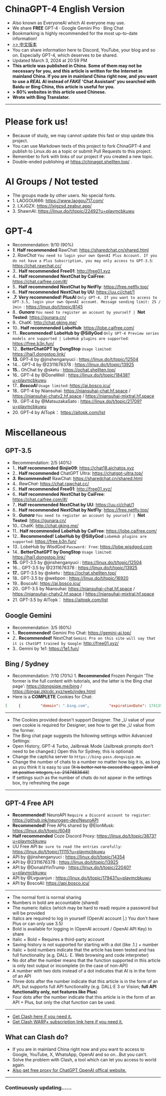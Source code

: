 # ChinaGPT-4 English Version
- Also known as EveryoneAI which AI everyone may use.
- We share **FREE** GPT-4 · Google Gemini Pro · Bing Chat
- Bookmarking is highly recommended for the most up-to-date information!
- [>> 中文版本](https://github.ink/PlayMcBKuwu/chinagpt-4/blob/main/README.md?plain=1)
- You can share information here to Discord, YouTube, your blog and so on. Especially GPT-4, which deserves to be shared.
- Updated March 3, 2024 at 20:59 PM
- **This article was published in China. Some of them may not be necessary for you, and this article is written for the Internet in mainland China. If you are in mainland China right now, and you want to use a *REAL* AI instead of *FAKE* 'Chat Assistant' you searched with Baidu or Bing China, this article is useful for you.**
- **> 80% websites in this article used Chinese.**
- **Wrote with Bing Translator.**
***
# Please fork us!
- Because of study, we may cannot update this fast or stop update this project.
- You can use Markdown texts of this project to fork ChinaGPT-4 and publish to Linux.do as a topic or submit Pull Requests to this project.
- Remember to fork with links of our project if you created a new topic.
- Double-ended publishing at https://chinagpt.shellten.top/ .
# AI Groups / Not tested
- The groups made by other users. No special fonts.
- 1\. LAOGOU666: https://www.laogou717.com/
- 2\. LXJGZX: https://lxjgzsd.zeabur.app/
- 3\. ShawnAI: https://linux.do/t/topic/22492?u=playmcbkuwu
# GPT-4
- Recommendation: 9/10 (90%)
- ***1\.*** **Half recommended** RawChat: https://sharedchat.cn/shared.html
- 2\. *RawChat* `You need to login your own OpenAI Plus Account. If you do not have a Plus Subscription, you may only access to GPT-3.5`: https://chat.rawchat.cc/
- *3\.\.* **Half recommended** **Free01**: http://free01.xyz
- 4\.\. **Half recommended** **NextChat by CaiFree**: https://chat.caifree.com/#/
- 5\.\. **Half recommended** **NextChat by NetFly**: https://free.netfly.top/
- 6\.\. **Half recommended** **NextChat by UU**: https://uu.ci/chat/1
- ***.7\.*** **Very recommended!** **PlusAI** `Only GPT-4. If you want to access to GPT-3.5, login your own OpenAI accoumt. Message sending limit: 25 / 2min `: https://linux.do/t/topic/8145
- 8\.\. ***Gunara*** `You need to register an account by yourself | `**Not Tested**: https://gunara.cn/
- 9\.\. ChatK: http://chat.gking.me/
- 10\.\. **Half recommended** **LobeHub**: https://lobe.caifree.com/
- 11\.\. **Recommended!** **LobeHub by @SillyGod** `Only GPT-4 Preview series models are supported | LobeHub plugins are supported`: https://free.b3n.fun/
- 12\.\. **BetterChatGPT by DongStop** `Usage limited`: https://hai1.dongstop.link/
- **13\.** GPT-4 by @jinshenganyuci : https://linux.do/t/topic/12504
- 14\... GPT-4 by @2311676378 : https://linux.do/t/topic/13925
- **15\.\.** OhChat by @sketu : https://ochat.shellten.top/
- 16\.\. GPT-4 by @DoneWell : https://linux.do/t/topic/18438?u=playmcbkuwu
- 17\.\. ***BoscoAI*** `Usage limited`: https://ai.bosco.icu/
- 18\.\. GPT-4 by Niansuhai: https://niansuhai-chat.hf.space / https://niansuhai-chatv2.hf.space / https://niansuhai-mixtral.hf.space
- 19\.\. GPT-4 by @MatsuzakaSato : https://linux.do/t/topic/21709?u=playmcbkuwu
- 20\. GPT-4 by AITopk： https://aitopk.com/list
# Miscellaneous
## GPT-3.5
- Recommendation: 2/5 (40%)
- 1\.\. **Half recommended** **Binjie09**: https://chat18.aichatos.xyz
- 2\.\. **Half recommended** ChatGPT Ultra: https://chatgpt-ultra.top/
- ***3\.*** **Recommended!** RawChat: https://sharedchat.cn/shared.html
- 4\.\. *RawChat*: https://chat.rawchat.cc/
- *5\.\.* **Half recommended** **Free01**: http://free01.xyz/
- 6\.\. **Half recommended** **NextChat by CaiFree**: https://chat.caifree.com/#/
- 7\.\. **Half recommended** **NextChat by UU**: https://uu.ci/chat/1
- 8\.\. **Half recommended** **NextChat by NetFly**: https://free.netfly.top/
- 9\.\. ***Gunara*** `You need to register an account by yourself | `**Not Tested**: https://gunara.cn/
- 10\.\. ChatK: http://chat.gking.me/
- 11\.\. **Half recommended** **LobeHub by CaiFree**: https://lobe.caifree.com/
- 12\.\. **Recommended!** **LobeHub by @SillyGod** `LobeHub plugins are supported`: https://free.b3n.fun/
- *13\.\.* LobeHub by WisdGod `Password: Free`: https://lobe.wisdgod.com
- 14\.\. **BetterChatGPT by DongStop** `Usage limited`: https://hai1.dongstop.link/
- **15\.** GPT-3.5 by @jinshenganyuci : https://linux.do/t/topic/12504
- 16\... GPT-3.5 by @2311676378 : https://linux.do/t/topic/13925
- **17\.\.** GPT-3.5 by @sketu : https://ochat.shellten.top/
- 18\.\. GPT-3.5 by @webpon : https://linux.do/t/topic/16920
- 19\.\. BoscoAI: https://ai.bosco.icu/
- 20\.\. GPT-3.5 by Niansuhai: https://niansuhai-chat.hf.space / https://niansuhai-chatv2.hf.space / https://niansuhai-mixtral.hf.space
- 21\. GPT-3.5 by AITopk： https://aitopk.com/list
## Google Gemini
- Recommendation: 3/5 (60%)
- 1\.\. **Recommended!** Gemini Pro Chat: https://gemini-ai.top/
- *2\.\.* **Recommended!** NextChat `Gemini Pro on this site will say that it is ChatGPT trained by Google`: http://free01.xyz/
- 3\.\. Gemini by 1e1: https://1e1.fun/
## Bing / Sydney
- Recommendation: 7/10 (70%)
1\. **Recommended** Frozen Penguin 'The former is the full content with tutorials, and the latter is the Bing chat page': https://dongsiqie.me/bing / https://bingai.zklcdc.xyz/web/index.html
- Here is a **COMPLETE** Cookies for Chat:
```json
[     {         "domain": ".bing.com",         "expirationDate": 1741395943.072767,         "hostOnly": false,         "httpOnly": false,         "name": "SRCHUSR",         "path": "/",         "sameSite": "no_restriction",         "secure": true,         "session": false,         "storeId": null,         "value": "DOB=20220323&T=1706835935000"     },     {         "domain": ".bing.com",         "hostOnly": false,         "httpOnly": true,         "name": "_Rwho",         "path": "/",         "sameSite": "no_restriction",         "secure": true,         "session": true,         "storeId": null,         "value": "u=d"     },     {         "domain": ".bing.com",         "expirationDate": 1741396043.383555,         "hostOnly": false,         "httpOnly": false,         "name": "SRCHHPGUSR",         "path": "/",         "sameSite": "no_restriction",         "secure": true,         "session": false,         "storeId": null,         "value": "SRCHLANG=zh-Hans&BZA=0&BRW=W&BRH=S&CW=1358&CH=620&SW=1366&SH=768&DPR=1.0&UTC=480&DM=0&EXLTT=31&HV=1706836043&PV=10.0.0&PRVCW=807&PRVCH=620&SCW=1343&SCH=620&WTS=63842432828&cdxtone=Creative&cdxtoneopts=h3imaginative,clgalileo,gencontentv3&IG=C551B738CFE24183B421AF9BFD2A667A&CIBV=1.1359.4"     },     {         "domain": ".bing.com",         "expirationDate": 1725093314.76374,         "hostOnly": false,         "httpOnly": false,         "name": "ANON",         "path": "/",         "sameSite": "no_restriction",         "secure": true,         "session": false,         "storeId": null,         "value": "A=038FB286D488437EF15AA538FFFFFFFF&E=1c1d&W=1"     },     {         "domain": ".bing.com",         "expirationDate": 1715000787,         "hostOnly": false,         "httpOnly": false,         "name": "BCP",         "path": "/",         "sameSite": "no_restriction",         "secure": true,         "session": false,         "storeId": null,         "value": "AD=1&AL=1&SM=1"     },     {         "domain": ".bing.com",         "expirationDate": 1718115299,         "hostOnly": false,         "httpOnly": false,         "name": "EDGSRVCUSR",         "path": "/",         "sameSite": "no_restriction",         "secure": true,         "session": false,         "storeId": null,         "value": "udscdxtone=Balanced"     },     {         "domain": ".bing.com",         "hostOnly": false,         "httpOnly": false,         "name": "_SS",         "path": "/",         "sameSite": "no_restriction",         "secure": true,         "session": true,         "storeId": null,         "value": "SID=15FBF909B5136FFF283CED10B4596E3A&R=51&RB=51&GB=0&RG=0&RP=51"     },     {         "domain": ".bing.com",         "hostOnly": false,         "httpOnly": false,         "name": "ipv6",         "path": "/",         "sameSite": "no_restriction",         "secure": true,         "session": true,         "storeId": null,         "value": "hit=1706839544595&t=4"     },     {         "domain": ".bing.com",         "expirationDate": 1711195505.096207,         "hostOnly": false,         "httpOnly": false,         "name": "SRCHD",         "path": "/",         "sameSite": "no_restriction",         "secure": true,         "session": false,         "storeId": null,         "value": "AF=NOFORM"     },     {         "domain": ".bing.com",         "expirationDate": 1738458431.96791,         "hostOnly": false,         "httpOnly": false,         "name": "_RwBf",         "path": "/",         "sameSite": "no_restriction",         "secure": true,         "session": false,         "storeId": null,         "value": "ilt=4&ihpd=0&ispd=1&rc=51&rb=51&gb=0&rg=0&pc=51&mtu=0&rbb=0.0&g=0&cid=&clo=0&v=2&l=2024-02-01T08:00:00.0000000Z&lft=0001-01-01T00:00:00.0000000&aof=0&o=0&p=BINGCOPILOTWAITLIST&c=MR000T&t=1096&s=2023-05-07T13:05:12.1562604+00:00&ts=2024-02-02T01:07:12.4382309+00:00&rwred=0&wls=2&lka=0&lkt=0&TH=&mta=0&e=SLfAVnnpKJ-tZikbYUjYGw2FmrIhm6YrUlBf7YmVCafZ8uGRs2Io8zMf46Sd4kYMZEpekoL-2TyLhGFDGrJQvuiUeh5lFTG1oru3OKxmBYU&A=&wlb=0&aad=0&ard=0001-01-01T00:00:00.0000000&wle=0&ccp=0&rwdbt=0001-01-01T16:00:00.0000000-08:00&rwflt=0001-01-01T16:00:00.0000000-08:00"     },     {         "domain": ".bing.com",         "expirationDate": 1741396029.415937,         "hostOnly": false,         "httpOnly": false,         "name": "_UR",         "path": "/",         "sameSite": "no_restriction",         "secure": true,         "session": false,         "storeId": null,         "value": "QS=0&TQS=0"     },     {         "domain": ".bing.com",         "hostOnly": false,         "httpOnly": true,         "name": "_EDGE_S",         "path": "/",         "sameSite": null,         "secure": false,         "session": true,         "storeId": null,         "value": "SID=15FBF909B5136FFF283CED10B4596E3A"     },     {         "domain": ".bing.com",         "expirationDate": 1741222553.363795,         "hostOnly": false,         "httpOnly": true,         "name": "USRLOC",         "path": "/",         "sameSite": "no_restriction",         "secure": true,         "session": false,         "storeId": null,         "value": "HS=1&ELOC=LAT=31.216106414794922|LON=121.47789001464844|N=%E9%BB%84%E6%B5%A6%E5%8C%BA%EF%BC%8C%E4%B8%8A%E6%B5%B7%E5%B8%82|ELT=4|"     },     {         "domain": ".bing.com",         "expirationDate": 1715955240,         "hostOnly": false,         "httpOnly": false,         "name": "_clck",         "path": "/",         "sameSite": null,         "secure": false,         "session": false,         "storeId": null,         "value": "1vag3or|2|fbp|0|1233"     },     {         "domain": ".bing.com",         "expirationDate": 1741396029.600494,         "hostOnly": false,         "httpOnly": false,         "name": "_HPVN",         "path": "/",         "sameSite": "no_restriction",         "secure": true,         "session": false,         "storeId": null,         "value": "CS=eyJQbiI6eyJDbiI6NCwiU3QiOjAsIlFzIjowLCJQcm9kIjoiUCJ9LCJTYyI6eyJDbiI6NCwiU3QiOjAsIlFzIjowLCJQcm9kIjoiSCJ9LCJReiI6eyJDbiI6NCwiU3QiOjAsIlFzIjowLCJQcm9kIjoiVCJ9LCJBcCI6dHJ1ZSwiTXV0ZSI6dHJ1ZSwiTGFkIjoiMjAyNC0wMi0wMlQwMDowMDowMFoiLCJJb3RkIjowLCJHd2IiOjAsIlRucyI6MCwiRGZ0IjpudWxsLCJNdnMiOjAsIkZsdCI6MCwiSW1wIjoxMiwiVG9ibiI6MH0="     },     {         "domain": ".bing.com",         "expirationDate": 1737390300.013449,         "hostOnly": false,         "httpOnly": false,         "name": "ABDEF",         "path": "/",         "sameSite": "no_restriction",         "secure": true,         "session": false,         "storeId": null,         "value": "V=13&ABDV=13&MRNB=1702830300011&MRB=0"     },     {         "domain": "cn.bing.com",         "expirationDate": 1706837830,         "hostOnly": true,         "httpOnly": false,         "name": "ai_session",         "path": "/",         "sameSite": "no_restriction",         "secure": true,         "session": false,         "storeId": null,         "value": "dg05h4AgPYLslV5DqO/Edr|1706835943149|1706836030657"     },     {         "domain": "cn.bing.com",         "expirationDate": 1738372030.626643,         "hostOnly": true,         "httpOnly": false,         "name": "MicrosoftApplicationsTelemetryDeviceId",         "path": "/",         "sameSite": "no_restriction",         "secure": true,         "session": false,         "storeId": null,         "value": "c601acab-e1d2-4d2a-b068-b277e9b1b1ab"     },     {         "domain": ".bing.com",         "expirationDate": 1713777802.611535,         "hostOnly": false,         "httpOnly": false,         "name": "MMCASM",         "path": "/",         "sameSite": "no_restriction",         "secure": true,         "session": false,         "storeId": null,         "value": "ID=ECB754209FE140D4908DB157CC5E2B35"     },     {         "domain": ".bing.com",         "expirationDate": 1740358555.633462,         "hostOnly": false,         "httpOnly": false,         "name": "MUID",         "path": "/",         "sameSite": "no_restriction",         "secure": true,         "session": false,         "storeId": null,         "value": "3B6C1E7652D865F623F00E7053A764FD"     },     {         "domain": "cn.bing.com",         "expirationDate": 1740532067.648779,         "hostOnly": true,         "httpOnly": true,         "name": "MUIDB",         "path": "/",         "sameSite": null,         "secure": false,         "session": false,         "storeId": null,         "value": "3B6C1E7652D865F623F00E7053A764FD"     },     {         "domain": ".bing.com",         "expirationDate": 1711195505.096263,         "hostOnly": false,         "httpOnly": false,         "name": "SRCHUID",         "path": "/",         "sameSite": "no_restriction",         "secure": true,         "session": false,         "storeId": null,         "value": "V=2&GUID=2ABFD2D032274FFDB1D32A2D4AEBE4C1&dmnchg=1"     },     {         "domain": ".bing.com",         "expirationDate": 1713777791.446063,         "hostOnly": false,         "httpOnly": false,         "name": "TRBDG",         "path": "/",         "sameSite": "no_restriction",         "secure": true,         "session": false,         "storeId": null,         "value": "FIMPR=1"     } ]
```
***
- The Cookies provided doesn't support Designer. The _U value of your own cookie is required for Designer; see how to get the _U value from the former.
- The Bing chat page suggests the following settings within Advanced Settings:
- Open History, GPT-4 Turbo, Jailbreak Mode (Jailbreak prompts don't need to be changed.) Open this for Sydney, this is optional)
- Change the captcha server to `https://bing-pass.dongsiqie.me`
- Change the number of chats to a number no matter how big it is, as long as you think it is easy to use (~~It is better not to exceed the upper limit of int positive integers, i.e. 2147483648~~)
- If settings such as the number of chats do not appear in the settings box, try refreshing the page
***
## GPT-4 Free API
- **Recommended!** NeuroAPI `Require a Discord account to register`: https://github.ink/neurogen-dev/NeuroAPI
- **Recommended!** Free APIs shared by @ElonMusk: https://linux.do/t/topic/6049
- **Half recommended** Coze Discord Proxy: https://linux.do/t/topic/3873?u=playmcbkuwu
- UU Free API `Be sure to read the entries carefully`: https://linux.do/t/topic/11115?u=playmcbkuwu
- API by @jinshenganyuci : https://linux.do/t/topic/14354
- API by @2311676378 : https://linux.do/t/topic/13925
- API by @DonaldYinTrump : https://linux.do/t/topic/22040?u=playmcbkuwu
- API by @Lvguanjun : https://linux.do/t/topic/17943?u=playmcbkuwu
- API by BoscoAI: https://api.bosco.icu/
***
- The normal font is normal sharing
- Numbers in bold are accountable (shared)
- The numeric italics (which may be hard to read) require a password but will be provided
- Italics are required to log in yourself (OpenAI account |.) You don't have Plus or can only use 3.5)
- Bold is available for logging in (OpenAI account / OpenAI API Key) to share
- Italic + Bold = Requires a third-party account
- Saving history is not supported for starting with a dot (like .1.) + number
- Italic + bold numbers indicate that the article has been tested and has full functionality (e.g. DALL· E. Web browsing and code interpreter)
- No dot after the number means that the function supported in this article is only text output or incomplete (in the case of non-API)
- A number with two dots instead of a dot indicates that AI is in the form of an API
- Three dots after the number indicate that this article is in the form of an API, but supports full API functionality (e.g. DALL·E 3 or Vision; **full API functionality only, not features like Plus**)
- Four dots after the number indicate that this article is in the form of an API + Plus, but only the chat function can be used.
***
- [Get Clash here if you need it.](https://clashios.com/clash-download/) 
- [Get Clash WARP+ subscription link here if you need it.](https://linux.do/t/topic/8991/)
## What can Clash do?
- If you are in mainland China right now and you want to access to Google, YouTube, X, WhatsApp, OpenAI and so on…But you can't.
- Solve the problem with Clash, a tool which can let you access to world again.
- [Also get free proxy for ChatGPT OpenAI offical website.](https://linux.do/t/topic/16430?u=playmcbkuwu)
***
### Continuously updating......
